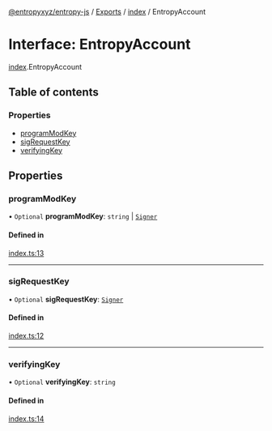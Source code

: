 [@entropyxyz/entropy-js](../README.md) / [Exports](../modules.md) / [index](../modules/index.md) / EntropyAccount

# Interface: EntropyAccount

[index](../modules/index.md).EntropyAccount

## Table of contents

### Properties

- [programModKey](index.EntropyAccount.md#programmodkey)
- [sigRequestKey](index.EntropyAccount.md#sigrequestkey)
- [verifyingKey](index.EntropyAccount.md#verifyingkey)

## Properties

### programModKey

• `Optional` **programModKey**: `string` \| [`Signer`](types.Signer.md)

#### Defined in

[index.ts:13](https://github.com/entropyxyz/entropy-js/blob/368842b/src/index.ts#L13)

___

### sigRequestKey

• `Optional` **sigRequestKey**: [`Signer`](types.Signer.md)

#### Defined in

[index.ts:12](https://github.com/entropyxyz/entropy-js/blob/368842b/src/index.ts#L12)

___

### verifyingKey

• `Optional` **verifyingKey**: `string`

#### Defined in

[index.ts:14](https://github.com/entropyxyz/entropy-js/blob/368842b/src/index.ts#L14)
